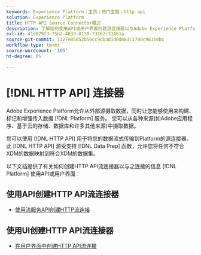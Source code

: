 ```yaml
---
keywords: Experience Platform；主页；热门主题；http api
solution: Experience Platform
title: HTTP API Source Connector概述
description: 了解如何使用API或用户界面创建流连接器以与Adobe Experience Platform连接。
exl-id: 41e079f3-75b2-4033-8138-73162c31461a
source-git-commit: 1127e85852b56cc9db3d1d0d483c1780c961b0bc
workflow-type: tm+mt
source-wordcount: '165'
ht-degree: 0%

---
```


# [!DNL HTTP API] 连接器

Adobe Experience Platform允许从外部源摄取数据，同时让您能够使用来构建、标记和增强传入数据 [!DNL Platform] 服务。 您可以从各种来源(如Adobe应用程序、基于云的存储、数据库和许多其他来源)中摄取数据。

您可以使用 [!DNL HTTP API] 用于将您的数据流式传输到Platform的源连接器。 此 [!DNL HTTP API] 源受支持 [!DNL Data Prep] 函数，允许您将任何不符合XDM的数据映射到符合XDM的数据集。

以下文档提供了有关如何创建HTTP API流连接器以与之连接的信息 [!DNL Platform] 使用API或用户界面：

## 使用API创建HTTP API流连接器

- [使用流服务API创建HTTP流连接](../../tutorials/api/create/streaming/http.md)

## 使用UI创建HTTP API流连接器

- [在用户界面中创建HTTP API流连接](../../tutorials/ui/create/streaming/http.md)
